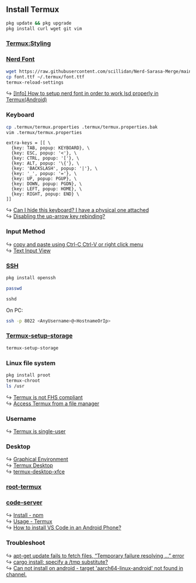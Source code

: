 ## Install Termux

```sh
pkg update && pkg upgrade
pkg install curl wget git vim
```

### [Termux:Styling](https://github.com/termux/termux-styling)

### [Nerd Font](https://www.nerdfonts.com/font-downloads)

```sh
wget https://raw.githubusercontent.com/scillidan/Nerd-Sarasa-Merge/main/MonaspiceArNFP-SarasaGothicSC-WFMSansSC.ttf -O font.ttf
cp font.ttf ~/.termux/font.ttf
termux-reload-settings
```

↪ [[Info] How to setup nerd font in order to work lsd properly in Termux(Android)](https://github.com/lsd-rs/lsd/issues/423)

### Keyboard

```sh
cp .termux/termux.properties .termux/termux.properties.bak
vim .termux/termux.properties
```

```
extra-keys = [[ \
  {key: TAB, popup: KEYBOARD}, \
  {key: ESC, popup: '<'}, \
  {key: CTRL, popup: '['}, \
  {key: ALT, popup: '\{'}, \
  {key: 'BACKSLASH', popup: '|'}, \
  {key: '_', popup: '='}, \
  {key: UP, popup: PGUP}, \
  {key: DOWN, popup: PGDN}, \
  {key: LEFT, popup: HOME}, \
  {key: RIGHT, popup: END} \
]]
```

↪ [Can I hide this keyboard? I have a physical one attached](https://www.reddit.com/r/termux/comments/qaenv5/can_i_hide_this_keyboard_i_have_a_physical_one/)  
↪ [Disabling the up-arrow key rebinding?](https://github.com/atuinsh/atuin/issues/51#issuecomment-1641211422)

### Input Method

↪ [copy and paste using Ctrl-C Ctrl-V or right click menu](https://github.com/termux/termux-app/issues/1891)  
↪ [Text Input View](https://wiki.termux.com/wiki/Touch_Keyboard#Text_Input_View)

### [SSH](https://wiki.termux.com/wiki/Remote_Access#SSH)

```sh
pkg install openssh
```

```sh
passwd
```

```sh
sshd
```

On PC:

```sh
ssh -p 8022 <AnyUsername>@<HostnameOrIp>
```

### [Termux-setup-storage](https://wiki.termux.com/wiki/Termux-setup-storage)

```sh
termux-setup-storage
```

### Linux file system

```sh
pkg install proot
termux-chroot
ls /usr
```

↪ [Termux is not FHS compliant](https://wiki.termux.com/wiki/Differences_from_Linux#Termux_is_not_FHS_compliant)  
↪ [Access Termux from a file manager](https://wiki.termux.com/wiki/Internal_and_external_storage)

### Username

↪ [Termux is single-user](https://wiki.termux.com/wiki/Differences_from_Linux#Termux_is_single-user)

### Desktop

↪ [Graphical Environment](https://wiki.termux.com/wiki/Graphical_Environment)  
↪ [Termux Desktop](https://github.com/adi1090x/termux-desktop)  
↪ [termux-desktop-xfce](https://github.com/Yisus7u7/termux-desktop-xfce)

### [root-termux](https://github.com/hctilg/root-termux)

### [code-server](https://github.com/coder/code-server/)

↪ [Install - npm](https://coder.com/docs/code-server/npm)  
↪ [Usage - Termux](https://coder.com/docs/code-server/termux)  
↪ [How to install VS Code in an Android Phone?](https://www.codewithharry.com/blogpost/install-vs-code-in-android/)

### Troubleshoot

↪ [apt-get update fails to fetch files, “Temporary failure resolving …” error](https://askubuntu.com/questions/91543/apt-get-update-fails-to-fetch-files-temporary-failure-resolving-error)  
↪ [cargo install: specify a /tmp substitute?](https://stackoverflow.com/questions/64572901/cargo-install-specify-a-tmp-substitute/64616981#64616981)  
↪ [Can not install on android - target 'aarch64-linux-android' not found in channel.](https://github.com/rust-lang/rustup/issues/2872)
